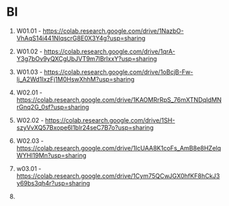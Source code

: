 # BI

1. W01.01 - https://colab.research.google.com/drive/1NazbO-VhAqS14i441NIqscrG8E0X3Y4g?usp=sharing  
2. W01.02 - https://colab.research.google.com/drive/1qrA-Y3g7bOv9yQXCgUbJVT9m7lBrlxxY?usp=sharing  
3. W01.03 - https://colab.research.google.com/drive/1oBcjB-Fw-lj_A2Wd1IxzFj1M0HswXhhM?usp=sharing 

4. W02.01 - https://colab.research.google.com/drive/1KAOMRrRpS_76mXTNDqIdMNrGnq2G_0sf?usp=sharing 
5. W02.02 - https://colab.research.google.com/drive/1SH-szyVvXQ57Bxope6I1blr24seC7B7o?usp=sharing 
6. W02.03 - https://colab.research.google.com/drive/1IcUAA8K1coFs_AmB8e8HZelqWYHl19Mn?usp=sharing 


7. w03.01 - https://colab.research.google.com/drive/1Cym75QCwJGX0hfKF8hCkJ3y69bs3qh4r?usp=sharing  
8. 


